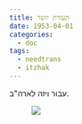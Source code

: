```yaml
---
title: תעודת יושר
date: 1953-04-01
categories:
  - doc
tags:
  - needtrans
  - itzhak
---
```


עבור ויזה לארה"ב.

<figure class="half">
    <a  href="/haskindocs/assets/images/1953-04-01-cert-of-character.jpg">
    <img src="/haskindocs/assets/images/1953-04-01-cert-of-character.jpg"></a>
</figure>

